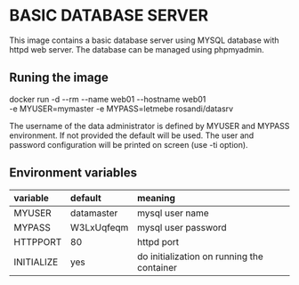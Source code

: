 # BASIC DATABASE SERVER

This image contains a basic database server using MYSQL database with httpd web
server. The database can be managed using phpmyadmin.

## Runing the image

docker run  -d --rm --name web01 --hostname web01 \
   -e MYUSER=mymaster -e MYPASS=letmebe rosandi/datasrv

The username of the data administrator is defined by MYUSER and MYPASS
environment. If not provided the default will be used. The user and password
configuration will be printed on screen (use -ti option).

## Environment variables

| variable   | default    | meaning                                    |
|:-----------|:-----------|:-------------------------------------------|
| MYUSER     | datamaster | mysql user name                            |
| MYPASS     | W3LxUqfeqm | mysql user password                        |
| HTTPPORT   | 80         | httpd port                                 |
| INITIALIZE | yes        | do initialization on running the container |
